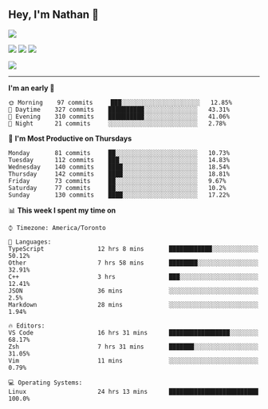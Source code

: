 ## Hey, I'm Nathan 👋

![](https://visitor-badge.laobi.icu/badge?page_id=nathan13888.visiter.badge)

[![](https://img.shields.io/badge/OS-Ubuntu-blue?style=flat-square&logo=ubuntu&logoColor=white)](https://en.wikipedia.org/wiki/Linux)
[![](https://img.shields.io/badge/Editor-VSCodeInsiders-blue?style=flat-square&logo=visual-studio-code&logoColor=white)](https://code.visualstudio.com/)
[![](https://img.shields.io/badge/Editor-Neovim-blue?style=flat-square&logo=vim&logoColor=white)](https://github.com/neovim/neovim)

![](https://github-readme-stats.vercel.app/api?username=Nathan13888&show_icons=true&theme=dracula&hide=stars&count_private=true)

---

<!--START_SECTION:waka-->
**I'm an early 🐤** 

```text
🌞 Morning    97 commits     ███░░░░░░░░░░░░░░░░░░░░░░   12.85% 
🌆 Daytime    327 commits    ██████████░░░░░░░░░░░░░░░   43.31% 
🌃 Evening    310 commits    ██████████░░░░░░░░░░░░░░░   41.06% 
🌙 Night      21 commits     ░░░░░░░░░░░░░░░░░░░░░░░░░   2.78%

```
📅 **I'm Most Productive on Thursdays** 

```text
Monday       81 commits     ██░░░░░░░░░░░░░░░░░░░░░░░   10.73% 
Tuesday      112 commits    ███░░░░░░░░░░░░░░░░░░░░░░   14.83% 
Wednesday    140 commits    ████░░░░░░░░░░░░░░░░░░░░░   18.54% 
Thursday     142 commits    ████░░░░░░░░░░░░░░░░░░░░░   18.81% 
Friday       73 commits     ██░░░░░░░░░░░░░░░░░░░░░░░   9.67% 
Saturday     77 commits     ██░░░░░░░░░░░░░░░░░░░░░░░   10.2% 
Sunday       130 commits    ████░░░░░░░░░░░░░░░░░░░░░   17.22%

```


📊 **This week I spent my time on** 

```text
⌚︎ Timezone: America/Toronto

💬 Languages: 
TypeScript               12 hrs 8 mins       ████████████░░░░░░░░░░░░░   50.12% 
Other                    7 hrs 58 mins       ████████░░░░░░░░░░░░░░░░░   32.91% 
C++                      3 hrs               ███░░░░░░░░░░░░░░░░░░░░░░   12.41% 
JSON                     36 mins             ░░░░░░░░░░░░░░░░░░░░░░░░░   2.5% 
Markdown                 28 mins             ░░░░░░░░░░░░░░░░░░░░░░░░░   1.94%

🔥 Editors: 
VS Code                  16 hrs 31 mins      █████████████████░░░░░░░░   68.17% 
Zsh                      7 hrs 31 mins       ███████░░░░░░░░░░░░░░░░░░   31.05% 
Vim                      11 mins             ░░░░░░░░░░░░░░░░░░░░░░░░░   0.79%

💻 Operating Systems: 
Linux                    24 hrs 13 mins      █████████████████████████   100.0%

```


<!--END_SECTION:waka-->

